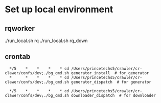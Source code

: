 # Set up local environment

## rqworker

./run_local.sh rq
./run_local.sh rq_down


## crontab

      */5    *    *    *    * cd /Users/princetechs5/crawler/cr-clawer/confs/dev;./bg_cmd.sh generator_install  # for generator
      *      *    *    *    * cd /Users/princetechs5/crawler/cr-clawer/confs/dev;./bg_cmd.sh generator_dispatch  # for generator

      */5    *    *    *    * cd /Users/princetechs5/crawler/cr-clawer/confs/dev;./bg_cmd.sh downloader_dispatch  # for downloader
